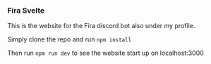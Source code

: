 ### Fira Svelte

This is the website for the Fira discord bot also under my profile.

Simply clone the repo and run `npm install` 

Then run `npm run dev` to see the website start up on localhost:3000
